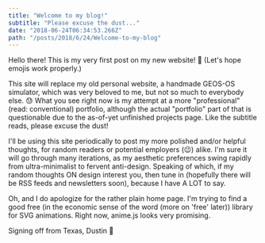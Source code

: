 ```yaml
---
title: "Welcome to my blog!"
subtitle: "Please excuse the dust..."
date: "2018-06-24T06:34:53.266Z"
path: "/posts/2018/6/24/Welcome-to-my-blog"
---
```


Hello there! This is my very first post on my new website! 🎉 (Let's hope emojis work properly.)

This site will replace my old personal website, a handmade GEOS-OS simulator, which was very beloved to me, but not so much to everybody else. 😓 What you see right now is my attempt at a more "professional" (read: conventional) portfolio, although the actual "portfolio" part of that is questionable due to the as-of-yet unfinished projects page. Like the subtitle reads, please excuse the dust!

I'll be using this site periodically to post my more polished and/or helpful thoughts, for random readers or potential employers (😉) alike. I'm sure it will go through many iterations, as my aesthetic preferences swing rapidly from ultra-minimalist to fervent anti-design. Speaking of which, if my random thoughts ON design interest you, then tune in (hopefully there will be RSS feeds and newsletters soon), because I have A LOT to say. 

Oh, and I do apologize for the rather plain home page. I'm trying to find a good free (in the economic sense of the word (more on 'free' later)) library for SVG animations. Right now, anime.js looks very promising.

Signing off from Texas,
Dustin 🤠